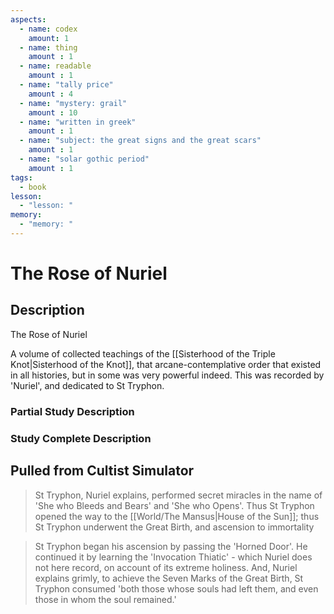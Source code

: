 ```yaml
---
aspects: 
  - name: codex
    amount: 1
  - name: thing
    amount : 1
  - name: readable
    amount : 1
  - name: "tally price"
    amount : 4
  - name: "mystery: grail"
    amount : 10
  - name: "written in greek"
    amount : 1
  - name: "subject: the great signs and the great scars"
    amount : 1
  - name: "solar gothic period"
    amount : 1
tags:
  - book
lesson:
  - "lesson: "
memory:
  - "memory: "
---
```


# The Rose of Nuriel

## Description
The Rose of Nuriel

A volume of collected teachings of the [[Sisterhood of the Triple Knot|Sisterhood of the Knot]], that arcane-contemplative order that existed in all histories, but in some was very powerful indeed. This was recorded by 'Nuriel', and dedicated to St Tryphon.
### Partial Study Description

### Study Complete Description

## Pulled from Cultist Simulator
> St Tryphon, Nuriel explains, performed secret miracles in the name of 'She who Bleeds and Bears' and 'She who Opens'. Thus St Tryphon opened the way to the [[World/The Mansus|House of the Sun]]; thus St Tryphon underwent the Great Birth, and ascension to immortality

> St Tryphon began his ascension by passing the 'Horned Door'. He continued it by learning the 'Invocation Thiatic' - which Nuriel does not here record, on account of its extreme holiness. And, Nuriel explains grimly, to achieve the Seven Marks of the Great Birth, St Tryphon consumed 'both those whose souls had left them, and even those in whom the soul remained.'